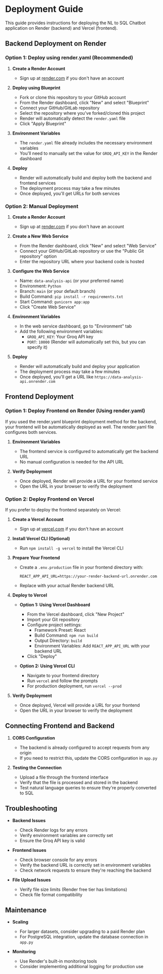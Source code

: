 # Deployment Guide

This guide provides instructions for deploying the NL to SQL Chatbot application on Render (backend) and Vercel (frontend).

## Backend Deployment on Render

### Option 1: Deploy using render.yaml (Recommended)

1. **Create a Render Account**
   - Sign up at [render.com](https://render.com) if you don't have an account

2. **Deploy using Blueprint**
   - Fork or clone this repository to your GitHub account
   - From the Render dashboard, click "New" and select "Blueprint"
   - Connect your GitHub/GitLab repository
   - Select the repository where you've forked/cloned this project
   - Render will automatically detect the `render.yaml` file
   - Click "Apply Blueprint"

3. **Environment Variables**
   - The `render.yaml` file already includes the necessary environment variables
   - You'll need to manually set the value for `GROQ_API_KEY` in the Render dashboard

4. **Deploy**
   - Render will automatically build and deploy both the backend and frontend services
   - The deployment process may take a few minutes
   - Once deployed, you'll get URLs for both services

### Option 2: Manual Deployment

1. **Create a Render Account**
   - Sign up at [render.com](https://render.com) if you don't have an account

2. **Create a New Web Service**
   - From the Render dashboard, click "New" and select "Web Service"
   - Connect your GitHub/GitLab repository or use the "Public Git repository" option
   - Enter the repository URL where your backend code is hosted

3. **Configure the Web Service**
   - Name: `data-analysis-api` (or your preferred name)
   - Environment: `Python`
   - Branch: `main` (or your default branch)
   - Build Command: `pip install -r requirements.txt`
   - Start Command: `gunicorn app:app`
   - Click "Create Web Service"

4. **Environment Variables**
   - In the web service dashboard, go to "Environment" tab
   - Add the following environment variables:
     - `GROQ_API_KEY`: Your Groq API key
     - `PORT`: `10000` (Render will automatically set this, but you can specify it)

5. **Deploy**
   - Render will automatically build and deploy your application
   - The deployment process may take a few minutes
   - Once deployed, you'll get a URL like `https://data-analysis-api.onrender.com`

## Frontend Deployment

### Option 1: Deploy Frontend on Render (Using render.yaml)

If you used the render.yaml blueprint deployment method for the backend, your frontend will be automatically deployed as well. The render.yaml file configures both services.

1. **Environment Variables**
   - The frontend service is configured to automatically get the backend URL
   - No manual configuration is needed for the API URL

2. **Verify Deployment**
   - Once deployed, Render will provide a URL for your frontend service
   - Open the URL in your browser to verify the deployment

### Option 2: Deploy Frontend on Vercel

If you prefer to deploy the frontend separately on Vercel:

1. **Create a Vercel Account**
   - Sign up at [vercel.com](https://vercel.com) if you don't have an account

2. **Install Vercel CLI (Optional)**
   - Run `npm install -g vercel` to install the Vercel CLI

3. **Prepare Your Frontend**
   - Create a `.env.production` file in your frontend directory with:
     ```
     REACT_APP_API_URL=https://your-render-backend-url.onrender.com
     ```
   - Replace with your actual Render backend URL

4. **Deploy to Vercel**
   - **Option 1: Using Vercel Dashboard**
     - From the Vercel dashboard, click "New Project"
     - Import your Git repository
     - Configure project settings:
       - Framework Preset: React
       - Build Command: `npm run build`
       - Output Directory: `build`
       - Environment Variables: Add `REACT_APP_API_URL` with your backend URL
     - Click "Deploy"

   - **Option 2: Using Vercel CLI**
     - Navigate to your frontend directory
     - Run `vercel` and follow the prompts
     - For production deployment, run `vercel --prod`

5. **Verify Deployment**
   - Once deployed, Vercel will provide a URL for your frontend
   - Open the URL in your browser to verify the deployment

## Connecting Frontend and Backend

1. **CORS Configuration**
   - The backend is already configured to accept requests from any origin
   - If you need to restrict this, update the CORS configuration in `app.py`

2. **Testing the Connection**
   - Upload a file through the frontend interface
   - Verify that the file is processed and stored in the backend
   - Test natural language queries to ensure they're properly converted to SQL

## Troubleshooting

- **Backend Issues**
  - Check Render logs for any errors
  - Verify environment variables are correctly set
  - Ensure the Groq API key is valid

- **Frontend Issues**
  - Check browser console for any errors
  - Verify the backend URL is correctly set in environment variables
  - Check network requests to ensure they're reaching the backend

- **File Upload Issues**
  - Verify file size limits (Render free tier has limitations)
  - Check file format compatibility

## Maintenance

- **Scaling**
  - For larger datasets, consider upgrading to a paid Render plan
  - For PostgreSQL integration, update the database connection in `app.py`

- **Monitoring**
  - Use Render's built-in monitoring tools
  - Consider implementing additional logging for production use